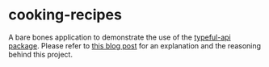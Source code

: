 # cooking-recipes
A bare bones application to demonstrate the use of the [typeful-api package](https://github.com/Markonis/typeful-api). Please refer to [this blog post](https://affine.tech/blog/full-stack-type-safe-apis) for an explanation and the reasoning behind this project.
